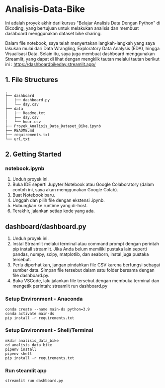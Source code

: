 # Analisis-Data-Bike

Ini adalah proyek akhir dari kursus "Belajar Analisis Data Dengan Python" di Dicoding, yang bertujuan untuk melakukan analisis dan membuat dashboard menggunakan dataset bike sharing.

Dalam file notebook, saya telah menyertakan langkah-langkah yang saya lakukan mulai dari Data Wrangling, Exploratory Data Analysis (EDA), hingga Visualisasi Data. Selain itu, saya juga membuat dashboard menggunakan Streamlit, yang dapat di lihat dengan mengklik tautan melalui tautan berikut ini : https://dashboardbikeday.streamlit.app/

## 1. File Structures
```
.
├── dashboard
│   ├── dashboard.py
│   └── day.csv
├── data
│   ├── Readme.txt
│   ├── day.csv
|   └── hour.csv
├── Proyek_Analisis_Data_Dataset_Bike.ipynb
├── README.md
├── requirements.txt
└── url.txt
```

## 2. Getting Started
### notebook.ipynb
1. Unduh proyek ini.
2. Buka IDE seperti Jupyter Notebook atau Google Colaboratory (dalam contoh ini, saya akan menggunakan Google Colab).
3. Buat Notebook baru.
4. Unggah dan pilih file dengan ekstensi .ipynb.
5. Hubungkan ke runtime yang di-host.
6. Terakhir, jalankan setiap kode yang ada.

## dashboard/dashboard.py
1. Unduh proyek ini.
2. Instal Streamlit melalui terminal atau command prompt dengan perintah pip install streamlit. Jika Anda belum memiliki pustaka lain seperti pandas, numpy, scipy, matplotlib, dan seaborn, instal juga pustaka tersebut.
3. Perlu diperhatikan, jangan pindahkan file CSV karena berfungsi sebagai sumber data. Simpan file tersebut dalam satu folder bersama dengan file dashboard.py.
4. Buka VSCode, lalu jalankan file tersebut dengan membuka terminal dan mengetik perintah: streamlit run dashboard.py

### Setup Environment - Anaconda
```
conda create --name main-ds python=3.9
conda activate main-ds
pip install -r requirements.txt
```

### Setup Environment - Shell/Terminal
```
mkdir analisis_data_bike
cd analisis_data_bike
pipenv install
pipenv shell
pip install -r requirements.txt
```

### Run steamlit app
```
streamlit run dashboard.py
```
